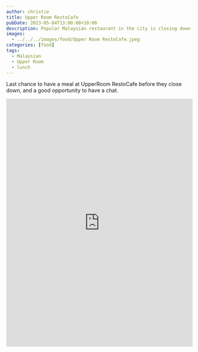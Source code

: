 ```yaml
---
author: christie
title: Upper Room RestoCafe
pubDate: 2023-05-04T13:00:00+10:00
description: Popular Malaysian restaurant in the city is closing down
images:
  - ../../../images/food/Upper Room RestoCafe.jpeg
categories: [food]
tags:
  - Malaysian
  - Upper Room
  - lunch
---
```


Last chance to have a meal at UpperRoom RestoCafe before they close down, and a good opportunity to have a chat.

<iframe src="https://www.facebook.com/plugins/post.php?href=https%3A%2F%2Fwww.facebook.com%2Fchris1.tham%2Fposts%2Fpfbid0ACRQLWZqvtfusCDUcS1sunBGsGTyXaKJ3S2mAdVSDSbkpDww92iDMsRR7hreWd9pl&show_text=true&width=500" width="500" height="665" style="border:none;overflow:hidden" scrolling="no" frameborder="0" allowfullscreen="true" allow="autoplay; clipboard-write; encrypted-media; picture-in-picture; web-share"></iframe>
